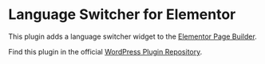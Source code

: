 # Language Switcher for Elementor

This plugin adds a language switcher widget to the [Elementor Page Builder](https://github.com/pojome/elementor).

Find this plugin in the official [WordPress Plugin Repository](https://wordpress.org/plugins/language-switcher-for-elementor/).
